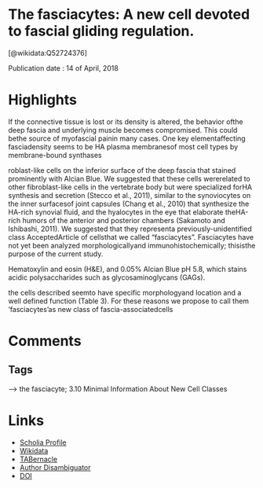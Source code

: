 
The fasciacytes: A new cell devoted to fascial gliding regulation.
==================================================================
  
  [@wikidata:Q52724376]  
  
Publication date : 14 of April, 2018  

# Highlights

If  the  connective tissue is  lost  or  its  density  is  altered,  the  behavior  ofthe deep  fascia  and underlying  muscle  becomes compromised. This could bethe source of myofascial painin many cases. One key elementaffecting fasciadensity seems to be HA
plasma  membranesof  most  cell  types  by  membrane-bound  synthases

roblast-like  cells  on  the  inferior  surface  of  the  deep  fascia that stained prominently with Alcian Blue. We suggested that these cells wererelated to other fibroblast-like cells in the vertebrate body but were specialized forHA synthesis and secretion (Stecco et al., 2011), similar to  the  synoviocytes  on  the  inner  surfacesof  joint  capsules  (Chang  et  al.,  2010)  that  synthesize  the  HA-rich synovial fluid, and the hyalocytes in the eye that elaborate theHA-rich humors of the anterior and posterior chambers (Sakamoto and Ishibashi, 2011). We suggested that they representa previously-unidentified class AcceptedArticle
of  cellsthat  we  called  “fasciacytes”. Fasciacytes have  not  yet been  analyzed morphologicallyand immunohistochemically;  thisisthe  purpose  of  the  current  study. 

Hematoxylin  and  eosin  (H&E),  and 0.05% Alcian Blue pH  5.8, which stains  acidic polysaccharides   such   as   glycosaminoglycans   (GAGs).

the cells described seemto have specific morphologyand location and a well defined function (Table 3). For these reasons we propose to call them ‘fasciacytes’as new class of fascia-associatedcells

# Comments

## Tags
--> the fasciacyte; 3.10 Minimal Information About New Cell Classes

# Links
  
 * [Scholia Profile](https://scholia.toolforge.org/work/Q52724376)  
 * [Wikidata](https://www.wikidata.org/wiki/Q52724376)  
 * [TABernacle](https://tabernacle.toolforge.org/?#/tab/manual/Q52724376/P921%3BP4510)  
 * [Author Disambiguator](https://author-disambiguator.toolforge.org/work_item_oauth.php?id=Q52724376&batch_id=&match=1&author_list_id=&doit=Get+author+links+for+work)  
 * [DOI](https://doi.org/10.1002/CA.23072)  
